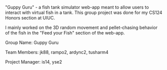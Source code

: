 "Guppy Guru" - a fish tank simulator web-app meant to allow users to interact with virtual fish in a tank. This group project was done for my CS124 Honors section at UIUC. 

I mainly worked on the 3D random movement and pellet-chasing behavior of the fish in the "Feed your Fish" section of the web-app.


Group Name: Guppy Guru

Team Members: jk88, rampo2, ardync2, tusharm4

Project Manager: is14, yse2
